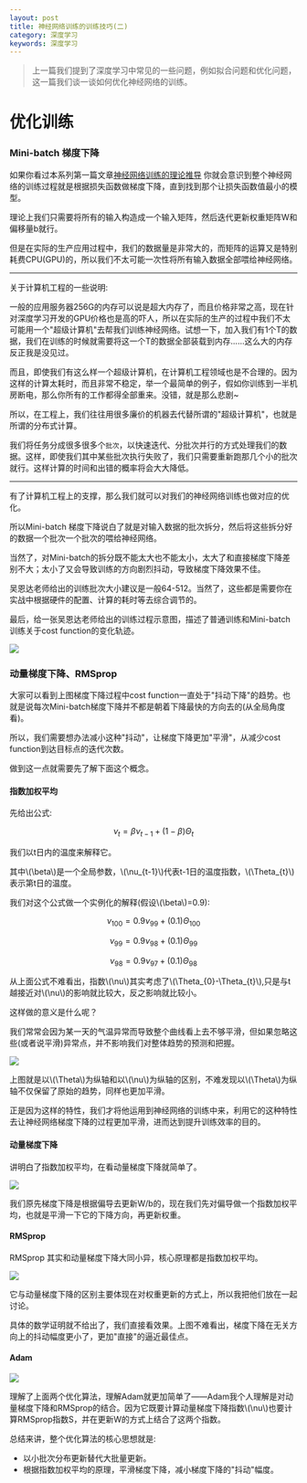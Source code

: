 ```yaml
---
layout: post
title: 神经网络训练的训练技巧(二)
category: 深度学习
keywords: 深度学习
---
```


> 上一篇我们提到了深度学习中常见的一些问题，例如拟合问题和优化问题，这一篇我们谈一谈如何优化神经网络的训练。


# 优化训练
### Mini-batch 梯度下降

如果你看过本系列第一篇文章[神经网络训练的理论推导](http://lovecui.me//2018/01/07/neural-network-01.html) 你就会意识到整个神经网络的训练过程就是根据损失函数做梯度下降，直到找到那个让损失函数值最小的模型。

理论上我们只需要将所有的输入构造成一个输入矩阵，然后迭代更新权重矩阵W和偏移量b就行。

但是在实际的生产应用过程中，我们的数据量是非常大的，而矩阵的运算又是特别耗费CPU(GPU)的，所以我们不太可能一次性将所有输入数据全部喂给神经网络。

----
关于计算机工程的一些说明:

一般的应用服务器256G的内存可以说是超大内存了，而且价格非常之高，现在针对深度学习开发的GPU价格也是高的吓人，所以在实际的生产的过程中我们不太可能用一个"超级计算机"去帮我们训练神经网络。试想一下，加入我们有1个T的数据，我们在训练的时候就需要将这一个T的数据全部装载到内存……这么大的内存反正我是没见过。

而且，即使我们有这么样一个超级计算机，在计算机工程领域也是不合理的。因为这样的计算太耗时，而且非常不稳定，举一个最简单的例子，假如你训练到一半机房断电，那么你所有的工作都得全部重来。没错，就是那么悲剧~

所以，在工程上，我们往往用很多廉价的机器去代替所谓的"超级计算机"，也就是所谓的分布式计算。

我们将任务分成很多很多个`批次`，以快速迭代、分批次并行的方式处理我们的数据。这样，即使我们其中某些批次执行失败了，我们只需要重新跑那几个小的批次就行。这样计算的时间和出错的概率将会大大降低。

----

有了计算机工程上的支撑，那么我们就可以对我们的神经网络训练也做对应的优化。

所以Mini-batch 梯度下降说白了就是对输入数据的批次拆分，然后将这些拆分好的数据一个批次一个批次的喂给神经网络。

当然了，对Mini-batch的拆分既不能太大也不能太小，太大了和直接梯度下降差别不大；太小了又会导致训练的方向剧烈抖动，导致梯度下降效果不佳。

吴恩达老师给出的训练批次大小建议是一般64-512。当然了，这些都是需要你在实战中根据硬件的配置、计算的耗时等去综合调节的。

最后，给一张吴恩达老师给出的训练过程示意图，描述了普通训练和Mini-batch训练关于cost function的变化轨迹。

![](https://raw.githubusercontent.com/keepCodingDream/blog.io/master/assets/img/neural/3.1.png)


### 动量梯度下降、RMSprop

大家可以看到上图梯度下降过程中cost function一直处于"抖动下降"的趋势。也就是说每次Mini-batch梯度下降并不都是朝着下降最快的方向去的(从全局角度看)。

所以，我们需要想办法减小这种"抖动"，让梯度下降更加"平滑"，从减少cost function到达目标点的迭代次数。

做到这一点就需要先了解下面这个概念。

#### 指数加权平均
先给出公式:

$$
  \nu_{t}=\beta \nu_{t-1} + (1-\beta)\Theta_{t}
$$

我们以t日内的温度来解释它。  

其中\\(\beta\\)是一个全局参数，\\(\nu_{t-1}\\)代表t-1日的温度指数，\\(\Theta_{t}\\)表示第t日的温度。

我们对这个公式做一个实例化的解释(假设\\(\beta\\)=0.9):

$$
 \nu_{100}=0.9\nu_{99} + (0.1)\Theta_{100}
$$

$$
 \nu_{99}=0.9\nu_{98} + (0.1)\Theta_{99}
$$

$$
 \nu_{98}=0.9\nu_{97} + (0.1)\Theta_{98}
$$

从上面公式不难看出，指数\\(\nu\\)其实考虑了\\(\Theta_{0}-\Theta_{t}\\),只是与t越接近对\\(\nu\\)的影响就比较大，反之影响就比较小。

这样做的意义是什么呢？

我们常常会因为某一天的气温异常而导致整个曲线看上去不够平滑，但如果忽略这些(或者说平滑)异常点，并不影响我们对整体趋势的预测和把握。

![](https://raw.githubusercontent.com/keepCodingDream/blog.io/master/assets/img/neural/3.2.png)

上图就是以\\(\Theta\\)为纵轴和以\\(\nu\\)为纵轴的区别，不难发现以\\(\Theta\\)为纵轴不仅保留了原始的趋势，同样也更加平滑。

正是因为这样的特性，我们才将他运用到神经网络的训练中来，利用它的这种特性去让神经网络梯度下降的过程更加平滑，进而达到提升训练效率的目的。

#### 动量梯度下降

讲明白了指数加权平均，在看动量梯度下降就简单了。

![](https://raw.githubusercontent.com/keepCodingDream/blog.io/master/assets/img/neural/3.3.png)

我们原先梯度下降是根据偏导去更新W/b的，现在我们先对偏导做一个指数加权平均，也就是平滑一下它的下降方向，再更新权重。


#### RMSprop 

RMSprop 其实和动量梯度下降大同小异，核心原理都是指数加权平均。

![](https://raw.githubusercontent.com/keepCodingDream/blog.io/master/assets/img/neural/3.4.png)

它与动量梯度下降的区别主要体现在对权重更新的方式上，所以我把他们放在一起讨论。

具体的数学证明就不给出了，我们直接看效果。上图不难看出，梯度下降在无关方向上的抖动幅度更小了，更加"直接"的逼近最佳点。


#### Adam

![](https://raw.githubusercontent.com/keepCodingDream/blog.io/master/assets/img/neural/3.5.png)

理解了上面两个优化算法，理解Adam就更加简单了——Adam我个人理解是对动量梯度下降和RMSprop的结合。因为它既要计算动量梯度下降指数\\(\nu\\)也要计算RMSprop指数S，并在更新W的方式上结合了这两个指数。


总结来讲，整个优化算法的核心思想就是:

* 以小批次分布更新替代大批量更新。
* 根据指数加权平均的原理，平滑梯度下降，减小梯度下降的"抖动"幅度。





